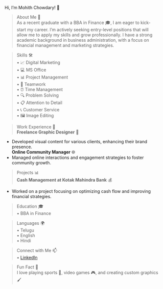 Hi, I’m Mohith Chowdary! 👋

> About Me 📖  
As a recent graduate with a BBA in Finance 🎓, I am eager to kick-start my career. 
I’m actively seeking entry-level positions that will allow me to apply my skills and grow professionally. 
I have a strong academic background in business administration, with a focus on financial management and marketing strategies.

> Skills 🛠️  
• 📈 Digital Marketing  
• 💻 MS Office  
• 📊 Project Management  
• 🤝 Teamwork  
• ⏰ Time Management  
• 🔍 Problem Solving  
• 📋 Attention to Detail  
• 📞 Customer Service  
• 🖼️ Image Editing  

  > Work Experience 💼  
**Freelance Graphic Designer** 🎨  
  - Developed visual content for various clients, enhancing their brand presence.  
**Online Community Manager** 🌐  
  - Managed online interactions and engagement strategies to foster community growth.  

> Projects 📊  
**Cash Management at Kotak Mahindra Bank** 💰  
  - Worked on a project focusing on optimizing cash flow and improving financial strategies.  

> Education 🎓  
• BBA in Finance  

> Languages 🌍  
• Telugu  
• English  
• Hindi  

> Connect with Me 📫  
• [LinkedIn](https://www.linkedin.com/in/mohith-chowdary-2793b6295/)  

> Fun Fact 🎉  
I love playing sports 🏀, video games 🎮, and creating custom graphics 🖌️  

